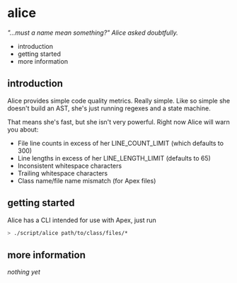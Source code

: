 alice
=====

_"...must a name mean something?" Alice asked doubtfully._

 * introduction
 * getting started
 * more information

introduction
------------

Alice provides simple code quality metrics.  Really simple.
Like so simple she doesn't build an AST, she's just running
regexes and a state machine.

That means she's fast, but she isn't very powerful.  Right
now Alice will warn you about:

 * File line counts in excess of her LINE_COUNT_LIMIT
   (which defaults to 300)
 * Line lengths in excess of her LINE_LENGTH_LIMIT
   (defaults to 65)
 * Inconsistent whitespace characters
 * Trailing whitespace characters
 * Class name/file name mismatch (for Apex files)

getting started
---------------

Alice has a CLI intended for use with Apex, just run

```bash
> ./script/alice path/to/class/files/*
```

more information
----------------

_nothing yet_
